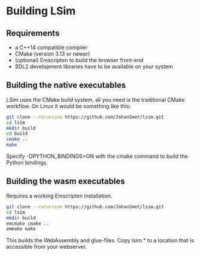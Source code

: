 # Building LSim

## Requirements

- a C++14 compatible compiler
- CMake (version 3.13 or newer)
- (optional) Emscripten to build the browser front-end
- SDL2 development libraries have to be available on your system

## Building the native executables

LSim uses the CMake build system, all you need is the traditional CMake workflow. On Linux it would be something like this:

```bash
git clone --recursive https://github.com/JohanSmet/lsim.git
cd lsim
mkdir build
cd build
cmake ..
make
```

Specify -DPYTHON_BINDINGS=ON with the cmake command to build the Python bindings.

## Building the wasm executables

Requires a working Emscripten installation.

```bash
git clone --recursive https://github.com/JohanSmet/lsim.git
cd lsim
mkdir build
emcmake cmake ..
emmake make
```

This builds the WebAssembly and glue-files. Copy lsim.* to a location that is accessible from your webserver.
